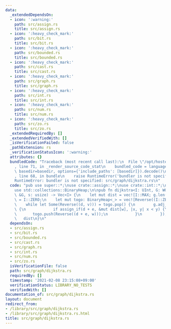 ```yaml
---
data:
  _extendedDependsOn:
  - icon: ':warning:'
    path: src/assign.rs
    title: src/assign.rs
  - icon: ':heavy_check_mark:'
    path: src/bit.rs
    title: src/bit.rs
  - icon: ':heavy_check_mark:'
    path: src/bounded.rs
    title: src/bounded.rs
  - icon: ':heavy_check_mark:'
    path: src/cast.rs
    title: src/cast.rs
  - icon: ':heavy_check_mark:'
    path: src/graph.rs
    title: src/graph.rs
  - icon: ':heavy_check_mark:'
    path: src/int.rs
    title: src/int.rs
  - icon: ':heavy_check_mark:'
    path: src/num.rs
    title: src/num.rs
  - icon: ':heavy_check_mark:'
    path: src/zo.rs
    title: src/zo.rs
  _extendedRequiredBy: []
  _extendedVerifiedWith: []
  _isVerificationFailed: false
  _pathExtension: rs
  _verificationStatusIcon: ':warning:'
  attributes: {}
  bundledCode: "Traceback (most recent call last):\n  File \"/opt/hostedtoolcache/Python/3.9.1/x64/lib/python3.9/site-packages/onlinejudge_verify/documentation/build.py\"\
    , line 71, in _render_source_code_stat\n    bundled_code = language.bundle(stat.path,\
    \ basedir=basedir, options={'include_paths': [basedir]}).decode()\n  File \"/opt/hostedtoolcache/Python/3.9.1/x64/lib/python3.9/site-packages/onlinejudge_verify/languages/user_defined.py\"\
    , line 68, in bundle\n    raise RuntimeError('bundler is not specified: {}'.format(path.as_posix()))\n\
    RuntimeError: bundler is not specified: src/graph/dijkstra.rs\n"
  code: "pub use super::*;\nuse crate::assign::*;\nuse crate::int::*;\nuse std::cmp::Reverse;\n\
    use std::collections::BinaryHeap;\n\npub fn dijkstra<I: UInt, G: WGraph<I>>(g:\
    \ &G, s: usize) -> Vec<I> {\n    let mut dist = vec![I::MAX; g.len()];\n    dist[s]\
    \ = I::ZERO;\n    let mut togo: BinaryHeap<_> = vec![Reverse((I::ZERO, s))].into();\n\
    \    while let Some(Reverse((d, v))) = togo.pop() {\n        g.adj_w(v, |w, &e|\
    \ {\n            if assign_if(d + e, &mut dist[w], |x, y| x < y) {\n         \
    \       togo.push(Reverse((d + e, w)));\n            }\n        });\n    }\n \
    \   dist\n}\n"
  dependsOn:
  - src/assign.rs
  - src/bit.rs
  - src/bounded.rs
  - src/cast.rs
  - src/graph.rs
  - src/int.rs
  - src/num.rs
  - src/zo.rs
  isVerificationFile: false
  path: src/graph/dijkstra.rs
  requiredBy: []
  timestamp: '2021-02-08 23:15:08+09:00'
  verificationStatus: LIBRARY_NO_TESTS
  verifiedWith: []
documentation_of: src/graph/dijkstra.rs
layout: document
redirect_from:
- /library/src/graph/dijkstra.rs
- /library/src/graph/dijkstra.rs.html
title: src/graph/dijkstra.rs
---
```

